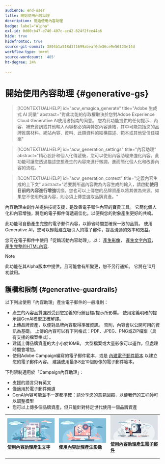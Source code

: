 ```yaml
---
audience: end-user
title: 開始使用內容助理
description: 開始使用內容助理
badge: label="Alpha"
exl-id: 0d00cb47-e740-407c-ac42-824f2fee44a6
hide: true
hidefromtoc: true
source-git-commit: 3804b1a518d1f1699abeaf6de36ce9e56123e14d
workflow-type: tm+mt
source-wordcount: '485'
ht-degree: 24%

---
```


# 開始使用內容助理 {#generative-gs}


>[!CONTEXTUALHELP]
>id="acw_emagica_generate"
>title="Adobe 生成式 AI 詞彙"
>abstract="對此功能的存取權取決於您對Adobe Experience Cloud Generative AI使用者指南的同意。 您為此功能提供的任何提示、內容、補充資訊或其他輸入內容都必須與特定內容連結，其中可能包括您的品牌推廣材料、網站內容、資料、此類資料的結構描述、範本或其他受信任檔案"

<!--
", and (b) must not contain any personal information (personal information includes anything that can be linked back to a specific invidual). You should review any output from this feature for accuracy and ensure that it is appropriate for your use case.
>additional-url="https://www.adobe.com/legal/licenses-terms/adobe-gen-ai-user-guidelines.html" text="Adobe Generative AI User Guidelines"
-->

>[!CONTEXTUALHELP]
>id="acw_generation_settings"
>title="內容助理"
>abstract="精心設計和個人化傳遞後，您可以使用內容助理來強化內容。此功能可讓您透過描述您想產生的內容來進行微調，進而簡化個人化和改善內容的流程。"


>[!CONTEXTUALHELP]
>id="acw_generation_context"
>title="定義內容生成的上下文"
>abstract="若要將所選內容做為內容生成的輸入，請啟動&#x200B;**使用目前的內容進行增強**&#x200B;切換。您也可以上傳您的品牌資產以將其做為來源。如果您不使用所選內容，則必須上傳並選取品牌資產。"

內容助理由創作AI提供技術支援，是改善電子郵件內容的寶貴工具。 它簡化個人化和內容增強，將您的電子郵件傳遞最佳化，以便與您的對象產生更好的共鳴。

此功能可自動產生完整的電子郵件內容，以節省時間並確保一致的品質。 使用Generative AI，您可以輕鬆建立吸引人的電子郵件，提高溝通的效率和效益。


您可在電子郵件中使用「促銷活動內容助理」，以： [產生影像](generative-image.md)， [產生文字內容](generative-content.md)， [產生完整的HTML內容](generative-email.md).

>[!NOTE]
>
>此功能在其Alpha版本中提供，且可能會有所變更，恕不另行通知。 它將在10月初啟用。

## 護欄和限制 {#generative-guardrails}

以下列出使用「內容助理」產生電子郵件的一般准則：

* 產生的內容品質強烈受到您定義的行銷目標/提示所影響。 使用定義明確的提示讓GenAI模型正確解譯。 
* 上傳品牌資產，以便對品牌內容取得準確資訊。 否則，內容會以公開可用的資訊為基礎。 上傳的內容可以有下列格式：PDF、JPEG、PNG或ZIP檔案（具有支援的檔案格式）。
* 建議上傳品牌資產的大小小於10MB。 大型檔案或大量影像可以運作，但處理時間會增加。
* 使用Adobe Campaign編寫的電子郵件範本，或是 [內建電子郵件範本](../email/create-email-templates.md) 以建立您的電子郵件內容。 建議使用最多8至10個影像的電子郵件範本。


下列限制適用於「Campaign內容助理」：

* 支援的語言只有英文
* 僅適用於電子郵件頻道
* GenAI內容可能並不一定都準確：請分享您的意見回饋，以便我們的工程師可以調整模型
* 您可以上傳多個品牌資產，但只能針對特定世代使用一個品牌資產



<table style="table-layout:fixed"><tr style="border: 0;">
<td>
<a href="generative-content.md">
<img alt="文字產生" src="assets/do-not-localize/text-genai.jpeg">
</a>
<div>
<a href="generative-content.md"><strong>使用內容助理產生文字</strong></a>
</div>
<p>
</td>
<td>
<a href="generative-image.md">
<img alt="影像產生" src="assets/do-not-localize/image-genai.jpeg">
</a>
<div><a href="generative-image.md"><strong>使用內容助理產生影像</strong>
</div>
<p>
</td>
<td>
<a href="generative-email.md">
<img alt="電子郵件產生" src="assets/do-not-localize/email-genai.jpeg">
</a>
<div>
<a href="generative-email.md"><strong>使用內容助理產生電子郵件</strong></a>
</div>
<p></td>
</tr></table>

